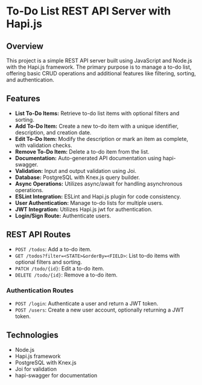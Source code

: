 # To-Do List REST API Server with Hapi.js

## Overview

This project is a simple REST API server built using JavaScript and Node.js with the Hapi.js framework. The primary purpose is to manage a to-do list, offering basic CRUD operations and additional features like filtering, sorting, and authentication.

## Features

- **List To-Do Items:** Retrieve to-do list items with optional filters and sorting.
- **Add To-Do Item:** Create a new to-do item with a unique identifier, description, and creation date.
- **Edit To-Do Item:** Modify the description or mark an item as complete, with validation checks.
- **Remove To-Do Item:** Delete a to-do item from the list.
- **Documentation:** Auto-generated API documentation using hapi-swagger.
- **Validation:** Input and output validation using Joi.
- **Database:** PostgreSQL with Knex.js query builder.
- **Async Operations:** Utilizes async/await for handling asynchronous operations.
- **ESLint Integration:** ESLint and Hapi.js plugin for code consistency.
- **User Authentication:** Manage to-do lists for multiple users.
- **JWT Integration:** Utilizes Hapi.js jwt for authentication.
- **Login/Sign Route:** Authenticate users.

## REST API Routes

- `POST /todos`: Add a to-do item.
- `GET /todos?filter=<STATE>&orderBy=<FIELD>`: List to-do items with optional filters and sorting.
- `PATCH /todo/{id}`: Edit a to-do item.
- `DELETE /todo/{id}`: Remove a to-do item.

### Authentication Routes

- `POST /login`: Authenticate a user and return a JWT token.
- `POST /users`: Create a new user account, optionally returning a JWT token.

## Technologies

- Node.js
- Hapi.js framework
- PostgreSQL with Knex.js
- Joi for validation
- hapi-swagger for documentation

